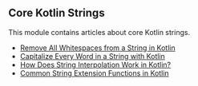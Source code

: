 ## Core Kotlin Strings

This module contains articles about core Kotlin strings.

- [Remove All Whitespaces from a String in Kotlin](https://www.baeldung.com/kotlin/string-remove-whitespace)
- [Capitalize Every Word in a String with Kotlin](https://www.baeldung.com/kotlin/string-capitalize-all-words)
- [How Does String Interpolation Work in Kotlin?](https://www.baeldung.com/kotlin/string-interpolation)
- [Common String Extension Functions in Kotlin](https://www.baeldung.com/kotlin/string-extension-functions)
